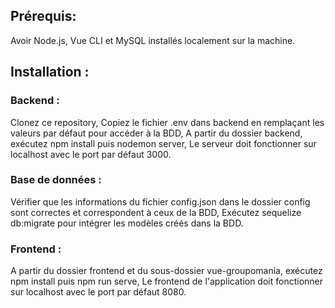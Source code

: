 ## Prérequis: 
Avoir Node.js, Vue CLI et MySQL installés localement sur la machine.

## Installation :

### Backend :

Clonez ce repository,
Copiez le fichier .env dans backend en remplaçant les valeurs par défaut pour accéder à la BDD,
A partir du dossier backend, exécutez npm install puis nodemon server,
Le serveur doit fonctionner sur localhost avec le port par défaut 3000.


### Base de données :

Vérifier que les informations du fichier config.json dans le dossier config sont correctes et correspondent à ceux de la BDD,
Exécutez sequelize db:migrate pour intégrer les modèles créés dans la BDD.


### Frontend :

A partir du dossier frontend et du sous-dossier vue-groupomania, exécutez npm install puis npm run serve,
Le frontend de l'application doit fonctionner sur localhost avec le port par défaut 8080.

